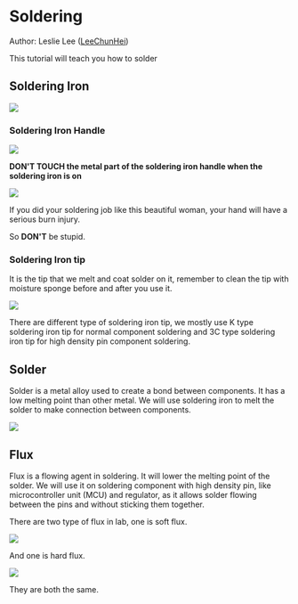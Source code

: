 # Soldering

Author: Leslie Lee ([LeeChunHei](https://github.com/LeeChunHei))

This tutorial will teach you how to solder

## Soldering Iron

![](https://github.com/hkust-smartcar/tutorials/raw/master/hardware/img/soldering_iron.jpg)

### Soldering Iron Handle

![](https://github.com/hkust-smartcar/tutorials/raw/master/hardware/img/soldering_iron_handle.jpg)

**DON'T TOUCH the metal part of the soldering iron handle when the soldering iron is on**



![](https://github.com/hkust-smartcar/tutorials/raw/master/hardware/img/beautiful_woman_soldering.jpg)

If you did your soldering job like this beautiful woman, your hand will have a serious burn injury.

So **DON'T** be stupid.

### Soldering Iron tip

It is the tip that we melt and coat solder on it, remember to clean the tip with moisture sponge before and after you use it. 

![](https://github.com/hkust-smartcar/tutorials/raw/master/hardware/img/soldering_iron_tip.jpg)

There are different type of soldering iron tip, we mostly use K type soldering iron tip for normal component soldering and 3C type soldering iron tip for high density pin component soldering.

## Solder

Solder is a metal alloy used to create a bond between components. It has a low melting point than other metal. We will use soldering iron to melt the solder to make connection between components.

![](https://github.com/hkust-smartcar/tutorials/raw/master/hardware/img/solder.jpg)

## Flux

Flux is a flowing agent in soldering. It will lower the melting point of the solder. We will use it on soldering component with high density pin, like microcontroller unit (MCU) and regulator, as it allows solder flowing between the pins and without sticking them together.

There are two type of flux in lab, one is soft flux.

![](https://github.com/hkust-smartcar/tutorials/raw/master/hardware/img/soft_flux.jpg)

And one is hard flux.

![](https://github.com/hkust-smartcar/tutorials/raw/master/hardware/img/solid_flux.jpg)

They are both the same.





